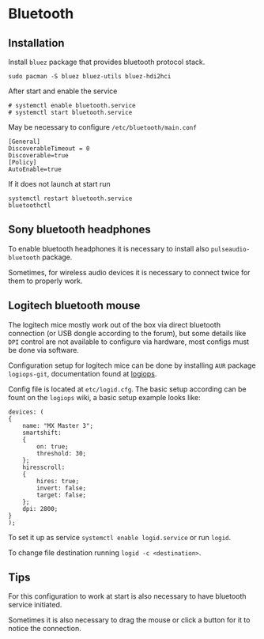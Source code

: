 # Bluetooth

## Installation
Install `bluez` package that provides bluetooth protocol stack.
```
sudo pacman -S bluez bluez-utils bluez-hdi2hci
```

After start and enable the service
```
# systemctl enable bluetooth.service
# systemctl start bluetooth.service
```

May be necessary to configure `/etc/bluetooth/main.conf`
```
[General]
DiscoverableTimeout = 0
Discoverable=true
[Policy]
AutoEnable=true
```
If it does not launch at start run
```
systemctl restart bluetooth.service
bluetoothctl
```

## Sony bluetooth headphones

To enable bluetooth headphones it is necessary to install also `pulseaudio-bluetooth` package.

Sometimes, for wireless audio devices it is necessary to connect twice for them to properly work.


## Logitech bluetooth mouse
The logitech mice mostly work out of the box via direct bluetooth connection (or USB dongle according to the forum), but some details like `DPI` control are not available to configure via hardware, most configs must be done via software. 

Configuration setup for logitech mice can be done by installing `AUR` package `logiops-git`, documentation found at [logiops](https://wiki.archlinux.org/index.php/Logitech_MX_Master).

Config file is located at `etc/logid.cfg`. The basic setup according can be fount on the `logiops` wiki, a basic setup example looks like:

```
devices: (
{
    name: "MX Master 3";
    smartshift:
    {
        on: true;
        threshold: 30;
    };
    hiresscroll:
    {
        hires: true;
        invert: false;
        target: false;
    };
    dpi: 2800;
}
);
```

To set it up as service `systemctl enable logid.service` or run `logid`.

To change file destination running `logid -c <destination>`. 

## Tips

For this configuration to work at start is also necessary to have bluetooth service initiated.

Sometimes it is also necessary to drag the mouse or click a button for it to notice the connection.